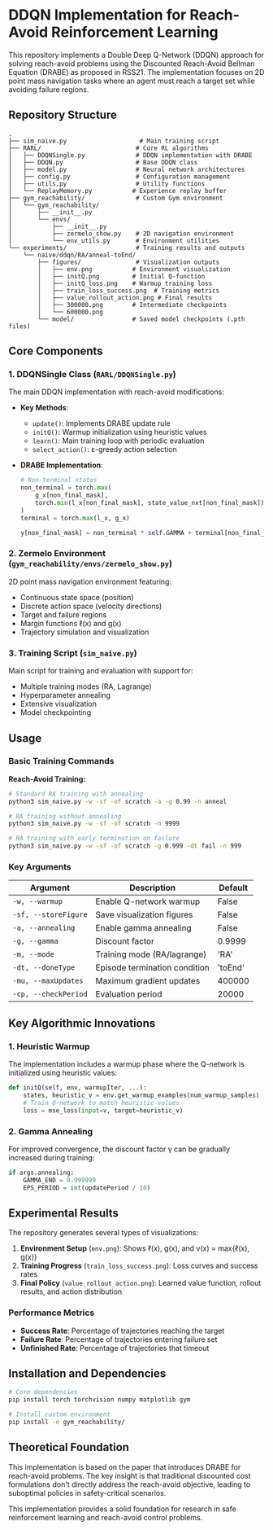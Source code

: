 # DDQN Implementation for Reach-Avoid Reinforcement Learning

This repository implements a Double Deep Q-Network (DDQN) approach for solving reach-avoid problems using the Discounted Reach-Avoid Bellman Equation (DRABE) as proposed in RSS21. The implementation focuses on 2D point mass navigation tasks where an agent must reach a target set while avoiding failure regions.

## Repository Structure

```
.
├── sim_naive.py                    # Main training script
├── RARL/                          # Core RL algorithms
│   ├── DDQNSingle.py              # DDQN implementation with DRABE
│   ├── DDQN.py                    # Base DDQN class
│   ├── model.py                   # Neural network architectures
│   ├── config.py                  # Configuration management
│   ├── utils.py                   # Utility functions
│   └── ReplayMemory.py           # Experience replay buffer
├── gym_reachability/              # Custom Gym environment
│   └── gym_reachability/
│       ├── __init__.py
│       └── envs/
│           ├── __init__.py
│           ├── zermelo_show.py    # 2D navigation environment
│           └── env_utils.py       # Environment utilities
└── experiments/                   # Training results and outputs
    └── naive/ddqn/RA/anneal-toEnd/
        ├── figures/               # Visualization outputs
        │   ├── env.png           # Environment visualization
        │   ├── initQ.png         # Initial Q-function
        │   ├── initQ_loss.png    # Warmup training loss
        │   ├── train_loss_success.png  # Training metrics
        │   ├── value_rollout_action.png # Final results
        │   ├── 300000.png        # Intermediate checkpoints
        │   └── 600000.png
        └── model/                # Saved model checkpoints (.pth files)
```

## Core Components

### 1. DDQNSingle Class (`RARL/DDQNSingle.py`)

The main DDQN implementation with reach-avoid modifications:

- **Key Methods**:
  - `update()`: Implements DRABE update rule
  - `initQ()`: Warmup initialization using heuristic values
  - `learn()`: Main training loop with periodic evaluation
  - `select_action()`: ε-greedy action selection

- **DRABE Implementation**:
  ```python
  # Non-terminal states
  non_terminal = torch.max(
      g_x[non_final_mask],
      torch.min(l_x[non_final_mask], state_value_nxt[non_final_mask]),
  )
  terminal = torch.max(l_x, g_x)
  
  y[non_final_mask] = non_terminal * self.GAMMA + terminal[non_final_mask] * (1 - self.GAMMA)
  ```

### 2. Zermelo Environment (`gym_reachability/envs/zermelo_show.py`)

2D point mass navigation environment featuring:
- Continuous state space (position)
- Discrete action space (velocity directions)
- Target and failure regions
- Margin functions ℓ(x) and g(x)
- Trajectory simulation and visualization

### 3. Training Script (`sim_naive.py`)

Main script for training and evaluation with support for:
- Multiple training modes (RA, Lagrange)
- Hyperparameter annealing
- Extensive visualization
- Model checkpointing

## Usage

### Basic Training Commands

**Reach-Avoid Training:**
```bash
# Standard RA training with annealing
python3 sim_naive.py -w -sf -of scratch -a -g 0.99 -n anneal

# RA training without annealing
python3 sim_naive.py -w -sf -of scratch -n 9999

# RA training with early termination on failure
python3 sim_naive.py -w -sf -of scratch -g 0.999 -dt fail -n 999
```


### Key Arguments

| Argument | Description | Default |
|----------|-------------|---------|
| `-w, --warmup` | Enable Q-network warmup | False |
| `-sf, --storeFigure` | Save visualization figures | False |
| `-a, --annealing` | Enable gamma annealing | False |
| `-g, --gamma` | Discount factor | 0.9999 |
| `-m, --mode` | Training mode (RA/lagrange) | 'RA' |
| `-dt, --doneType` | Episode termination condition | 'toEnd' |
| `-mu, --maxUpdates` | Maximum gradient updates | 400000 |
| `-cp, --checkPeriod` | Evaluation period | 20000 |

## Key Algorithmic Innovations

### 1. Heuristic Warmup

The implementation includes a warmup phase where the Q-network is initialized using heuristic values:

```python
def initQ(self, env, warmupIter, ...):
    states, heuristic_v = env.get_warmup_examples(num_warmup_samples)
    # Train Q-network to match heuristic values
    loss = mse_loss(input=v, target=heuristic_v)
```

### 2. Gamma Annealing

For improved convergence, the discount factor γ can be gradually increased during training:

```python
if args.annealing:
    GAMMA_END = 0.999999
    EPS_PERIOD = int(updatePeriod / 10)
```

## Experimental Results

The repository generates several types of visualizations:

1. **Environment Setup** (`env.png`): Shows ℓ(x), g(x), and v(x) = max{ℓ(x), g(x)}
2. **Training Progress** (`train_loss_success.png`): Loss curves and success rates
3. **Final Policy** (`value_rollout_action.png`): Learned value function, rollout results, and action distribution

### Performance Metrics

- **Success Rate**: Percentage of trajectories reaching the target
- **Failure Rate**: Percentage of trajectories entering failure set
- **Unfinished Rate**: Percentage of trajectories that timeout

## Installation and Dependencies

```bash
# Core dependencies
pip install torch torchvision numpy matplotlib gym

# Install custom environment
pip install -e gym_reachability/
```

## Theoretical Foundation

This implementation is based on the paper that introduces DRABE for reach-avoid problems. The key insight is that traditional discounted cost formulations don't directly address the reach-avoid objective, leading to suboptimal policies in safety-critical scenarios.


This implementation provides a solid foundation for research in safe reinforcement learning and reach-avoid control problems.
